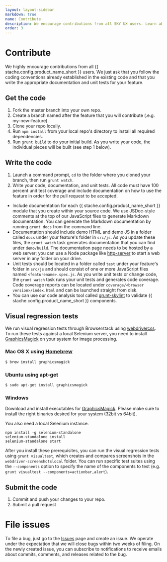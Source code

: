 ```yaml
---
layout: layout-sidebar
markdown: true
name: Contribute
description: We encourage contributions from all SKY UX users. Learn about our coding conventions.
order: 3
---
```


# Contribute

We highly encourage contributions from all {{ stache.config.product_name_short }} users. We just ask that you follow the coding conventions already established in the existing code and that you write the appropriate documentation and unit tests for your feature.

## Get the code

1. Fork the master branch into your own repo.
2. Create a branch named after the feature that you will contribute (.e.g. my-new-feature).
3. Clone your repo locally.
4. Run `npm install` from your local repo's directory to install all required dependencies.
5. Run `grunt build` to do your initial build. As you write your code, the individual pieces will be built (see step 1 below).

## Write the code

1. Launch a command prompt, `cd` to the folder where you cloned your branch, then run `grunt watch`.  
2. Write your code, documentation, and unit tests. All code must have 100 percent unit test coverage and include documentation on how to use the feature in order for the pull request to be accepted.  

  - Include documentation for each {{ stache.config.product_name_short }} module that you create within your source code. We use JSDoc-style comments at the top of our JavaScript files to generate Markdown documentation. You can generate the Markdown documentation by running `grunt docs` from the command line.
  - Documentation should include demo HTML and demo JS in a folder called `docs` under your feature's folder in `src/js`. As you update these files, the `grunt watch` task generates documentation that you can find under `demo/build`. The documentation page needs to be hosted by a web server; you can use a Node package like [http-server](https://github.com/indexzero/http-server) to start a web server in any folder on your drive.
  - Unit tests should be located in a folder called `test` under your feature's folder in `src/js` and should consist of one or more JavaScript files named `<featurename>.spec.js`. As you write unit tests or change code, the `grunt watch` task runs your unit tests and generates code coverage. Code coverage reports can be located under `coverage/<browser version>/index.html` and can be launched straight from disk.
  - You can use our code analysis tool called [grunt-skylint](https://github.com/blackbaud/grunt-skylint) to validate {{ stache.config.product_name_short }} components.


## Visual regression tests

We run visual regression tests through Browserstack using [webdrivercss](https://github.com/webdriverio/webdrivercss). To run these tests against a local Selenium server, you need to install [GraphicsMagick](http://www.graphicsmagick.org/) on your system for image processing.

### Mac OS X using [Homebrew](http://mxcl.github.io/homebrew/)
```sh
$ brew install graphicsmagick
```

### Ubuntu using apt-get
```sh
$ sudo apt-get install graphicsmagick
```

### Windows

Download and install executables for [GraphicsMagick](http://www.graphicsmagick.org/download.html). Please make sure to install the right binaries desired for your system (32bit vs 64bit).

You also need a local Selenium instance.
```
npm install -g selenium-standalone
selenium-standalone install
selenium-standalone start
```

After you install these prerequisites, you can run the visual regression tests using `grunt visualtest`, which creates and compares screenshots in the `webdriver-screenshotslocal` folder. You can run specific test suites using the `--components` option to specify the name of the components to test (e.g. `grunt visualtest --components=actionbar,alert`).

## Submit the code

1. Commit and push your changes to your repo.
2. Submit a pull request

# File issues

To file a bug, just go to the [Issues](https://github.com/blackbaud/skyux/issues) page and create an issue. We operate under the expectation that we will close bugs within two weeks of filing. On the newly created issue, you can subscribe to notifications to receive emails about commits, comments, and releases related to the bug.
